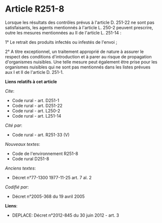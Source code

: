 # Article R251-8

Lorsque les résultats des contrôles prévus à l'article D. 251-22 ne sont pas satisfaisants, les agents mentionnés à l'article
L. 250-2 peuvent prescrire, outre les mesures mentionnées au II de l'article L. 251-14 : 

1° Le retrait des produits infectés ou infestés de l'envoi ; 

2° A titre exceptionnel, un traitement approprié de nature à assurer le respect des conditions d'introduction et à parer au
risque de propagation d'organismes nuisibles. Une telle mesure peut également être prise pour les organismes nuisibles qui ne
sont pas mentionnés dans les listes prévues aux I et II de l'article D. 251-1.

**Liens relatifs à cet article**

_Cite_:

  - Code rural - art. D251-1
  - Code rural - art. D251-22
  - Code rural - art. L250-2
  - Code rural - art. L251-14

_Cité par_:

  - Code rural - art. R251-33 (V)

_Nouveaux textes_:

  - Code de l'environnement R251-8
  - Code rural D251-8

_Anciens textes_:

  - Décret n°77-1300 1977-11-25 art. 7 al. 2

_Codifié par_:

  - Décret n°2005-368 du 19 avril 2005

**Liens**:

  - DEPLACE: Décret n°2012-845 du 30 juin 2012 - art. 3
